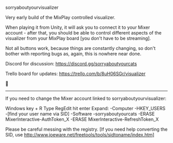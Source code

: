 sorryaboutyourvisualizer

Very early build of the MixPlay controlled visualizer.

When playing it from Unity, it will ask you to connect it to your Mixer account - after that, you should be able to control different aspects of the visualizer from your MixPlay board [you don't have to be streaming].

Not all buttons work, because things are constantly changing, so don't bother with reporting bugs as, again, this is nowhere near done.

Discord for discussion:
https://discord.gg/sorryaboutyourcats

Trello board for updates:
https://trello.com/b/8uH06SGr/visualizer

💜

---

If you need to change the Mixer account linked to sorryaboutyourvisualizer:

Windows key + R
Type RegEdit hit enter
Expand:
 -Computer
  -HKEY_USERS
   -[find your user name via SID]
    -Software
     -sorryaboutyourcats
      -ERASE MixerInteractive-AuthToken_X
      -ERASE MixerInteractive-RefreshToken_X

Please be careful messing with the registry.
[If you need help converting the SID, use http://www.joeware.net/freetools/tools/sidtoname/index.htm]
